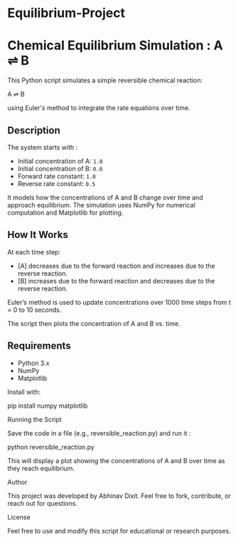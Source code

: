 # Equilibrium-Project

# Chemical Equilibrium Simulation : A ⇌ B

This Python script simulates a simple reversible chemical reaction:

A ⇌ B

using Euler's method to integrate the rate equations over time.

## Description

The system starts with :

- Initial concentration of A: `1.0`
- Initial concentration of B: `0.0`
- Forward rate constant: `1.0`
- Reverse rate constant: `0.5`

It models how the concentrations of A and B change over time and approach equilibrium. The simulation uses NumPy for numerical computation and Matplotlib for plotting.

## How It Works

At each time step:
- [A] decreases due to the forward reaction and increases due to the reverse reaction.
- [B] increases due to the forward reaction and decreases due to the reverse reaction.

Euler’s method is used to update concentrations over 1000 time steps from t = 0 to 10 seconds.

The script then plots the concentration of A and B vs. time.

## Requirements

- Python 3.x
- NumPy
- Matplotlib

Install with:

pip install numpy matplotlib

Running the Script

Save the code in a file (e.g., reversible_reaction.py) and run it :

python reversible_reaction.py

This will display a plot showing the concentrations of A and B over time as they reach equilibrium.

Author

This project was developed by Abhinav Dixit. Feel free to fork, contribute, or reach out for questions.

License

Feel free to use and modify this script for educational or research purposes.
